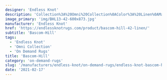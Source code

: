 ```yaml
---
designer: 'Endless Knot'
description: 'Collection%3A%20Omni%20Collection%0AColor%3A%20Linen%0AMaterial%3A%2060%25%20Wool%2C%2040%25%20ViscosePile%3A%201/4%22Style%3A%20Flatweave%2C%20Solid%2C%20TexturalWidth%3A%2013%272%22%2C%2016%274%22'
image_primary: 'img/BHL13-42-600x873.jpg'
manufacturer: 'Endless Knot'
href: 'https://endlessknotrugs.com/product/bascom-hill-42-linen/'
subtitle: 'Bascom-Hill'
tags:
  - 'Endless Knot'
  - 'Omni Collection'
  - 'On Demand Rugs'
title: 'Bascom-Hill'
category: 'on-demand-rugs'
slug: '/manufacturers/endless-knot/on-demand-rugs/endless-knot-bascom-hill'
date: '2021-02-17'
---
```

